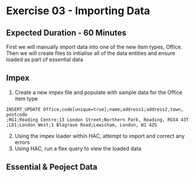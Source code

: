 # Exercise 03 - Importing Data
## Expected Duration - 60 Minutes

First we will manually import data into one of the new item types, Office.
Then we will create files to initialise all of the data entities and ensure loaded as part of essential data

## Impex

1. Create a new impex file and populate with sample data for the Office item type  

```
INSERT_UPDATE Office;code[unique=true];name;address1;address2,town, postcode
;RG1;Reading Centre;13 London Street;Northern Park, Reading, RG54 43T
;LD1;London West;1 Blagrave Road;Lewisham, London, W1 4ZG
```

2. Using the impex loader within HAC, attempt to import and correct any errors
3. Using HAC, run a flex query to view the loaded data

## Essential & Peoject Data



